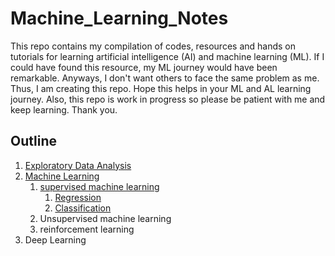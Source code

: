 # Machine_Learning_Notes
This repo contains my compilation of codes, resources and hands on tutorials for learning artificial intelligence (AI) and machine learning (ML). If I could have found this resource, my ML journey would have been remarkable. Anyways, I don't want others to face the same problem as me. Thus, I am creating this repo. Hope this helps in your ML and AL learning journey. Also, this repo is work in progress so please be patient with me and keep learning. Thank you.

## Outline
1. [Exploratory Data Analysis](https://github.com/Rxtreem65/Machine_Learning_Notes/tree/main/Exploratory%20Data%20Analysis%20(EDA))
2. [Machine Learning](https://github.com/Rxtreem65/Machine_Learning_Notes/tree/main/Machine%20Learning)
    1. [supervised machine learning](https://github.com/Rxtreem65/Machine_Learning_Notes/tree/main/Machine%20Learning/Supervised%20Learning)
        1. [Regression](https://github.com/Rxtreem65/Machine_Learning_Notes/tree/main/Machine%20Learning/Supervised%20Learning/Regression)
        2. [Classification](https://github.com/Rxtreem65/Machine_Learning_Notes/tree/main/Machine%20Learning/Supervised%20Learning/Classification)
    2. Unsupervised machine learning
    3. reinforcement learning 
3. Deep Learning
